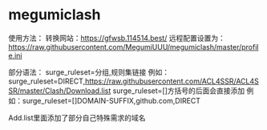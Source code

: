 # megumiclash
使用方法：
转换网站：https://gfwsb.114514.best/
远程配置设置为：https://raw.githubusercontent.com/MegumiUUU/megumiclash/master/profile.ini

部分语法：
surge_ruleset=分组,规则集链接
例如：surge_ruleset=DIRECT,https://raw.githubusercontent.com/ACL4SSR/ACL4SSR/master/Clash/Download.list
surge_ruleset=[]方括号的后面会直接添加
例如：surge_ruleset=[]DOMAIN-SUFFIX,github.com,DIRECT

Add.list里面添加了部分自己特殊需求的域名
